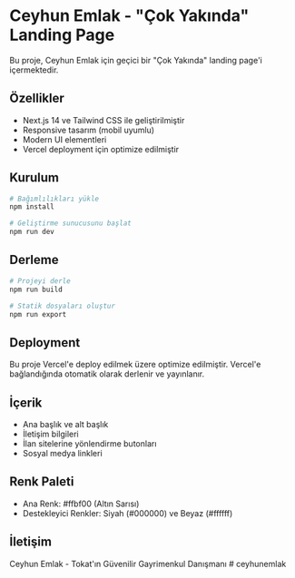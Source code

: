 # Ceyhun Emlak - "Çok Yakında" Landing Page

Bu proje, Ceyhun Emlak için geçici bir "Çok Yakında" landing page'i içermektedir.

## Özellikler

- Next.js 14 ve Tailwind CSS ile geliştirilmiştir
- Responsive tasarım (mobil uyumlu)
- Modern UI elementleri
- Vercel deployment için optimize edilmiştir

## Kurulum

```bash
# Bağımlılıkları yükle
npm install

# Geliştirme sunucusunu başlat
npm run dev
```

## Derleme

```bash
# Projeyi derle
npm run build

# Statik dosyaları oluştur
npm run export
```

## Deployment

Bu proje Vercel'e deploy edilmek üzere optimize edilmiştir. Vercel'e bağlandığında otomatik olarak derlenir ve yayınlanır.

## İçerik

- Ana başlık ve alt başlık
- İletişim bilgileri
- İlan sitelerine yönlendirme butonları
- Sosyal medya linkleri

## Renk Paleti

- Ana Renk: #ffbf00 (Altın Sarısı)
- Destekleyici Renkler: Siyah (#000000) ve Beyaz (#ffffff)

## İletişim

Ceyhun Emlak - Tokat'ın Güvenilir Gayrimenkul Danışmanı
#   c e y h u n e m l a k  
 
